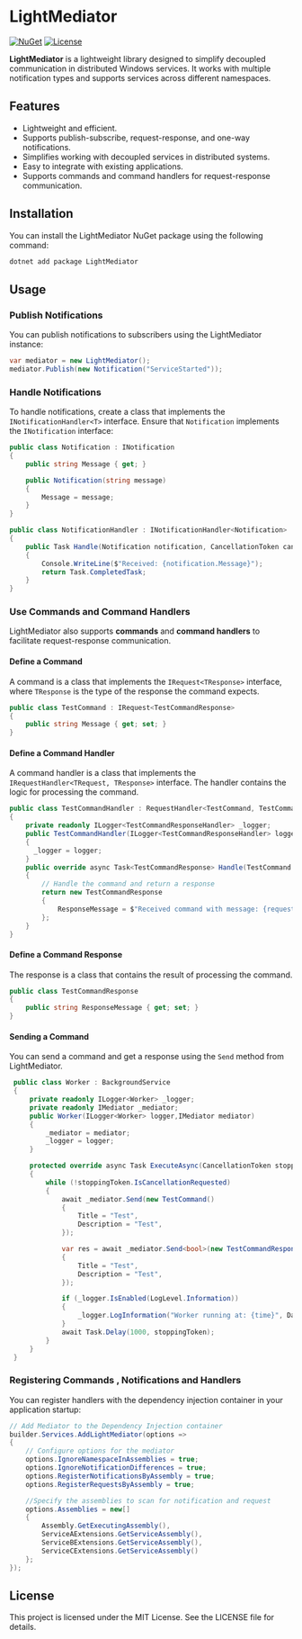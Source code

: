  
# LightMediator

[![NuGet](https://img.shields.io/nuget/v/LightMediator.EventBus.svg)](https://www.nuget.org/packages/LightMediator)
[![License](https://img.shields.io/github/license/omidmloo/LightMediator)](LICENSE)

**LightMediator** is a lightweight library designed to simplify decoupled communication in distributed Windows services. It works with multiple notification types and supports services across different namespaces.

## Features
- Lightweight and efficient.
- Supports publish-subscribe, request-response, and one-way notifications.
- Simplifies working with decoupled services in distributed systems.
- Easy to integrate with existing applications.
- Supports commands and command handlers for request-response communication.

## Installation
You can install the LightMediator NuGet package using the following command:
```bash
dotnet add package LightMediator
```

## Usage

### Publish Notifications
You can publish notifications to subscribers using the LightMediator instance:
```csharp
var mediator = new LightMediator();
mediator.Publish(new Notification("ServiceStarted"));
```

### Handle Notifications
To handle notifications, create a class that implements the `INotificationHandler<T>` interface. Ensure that `Notification` implements the `INotification` interface:
```csharp
public class Notification : INotification
{
    public string Message { get; }

    public Notification(string message)
    {
        Message = message;
    }
}

public class NotificationHandler : INotificationHandler<Notification>
{
    public Task Handle(Notification notification, CancellationToken cancellationToken)
    {
        Console.WriteLine($"Received: {notification.Message}");
        return Task.CompletedTask;
    }
}
```

### Use Commands and Command Handlers
LightMediator also supports **commands** and **command handlers** to facilitate request-response communication. 

#### Define a Command
A command is a class that implements the `IRequest<TResponse>` interface, where `TResponse` is the type of the response the command expects.

```csharp
public class TestCommand : IRequest<TestCommandResponse>
{
    public string Message { get; set; }
}
```

#### Define a Command Handler
A command handler is a class that implements the `IRequestHandler<TRequest, TResponse>` interface. The handler contains the logic for processing the command.

```csharp
public class TestCommandHandler : RequestHandler<TestCommand, TestCommandResponse>
{
    private readonly ILogger<TestCommandResponseHandler> _logger;
    public TestCommandHandler(ILogger<TestCommandResponseHandler> logger)
    {
      _logger = logger;
    }
    public override async Task<TestCommandResponse> Handle(TestCommand request, CancellationToken cancellationToken)
    {
        // Handle the command and return a response
        return new TestCommandResponse
        {
            ResponseMessage = $"Received command with message: {request.Message}"
        };
    }
}
```

#### Define a Command Response
The response is a class that contains the result of processing the command.

```csharp
public class TestCommandResponse
{
    public string ResponseMessage { get; set; }
}
```

#### Sending a Command
You can send a command and get a response using the `Send` method from LightMediator.

```csharp
 public class Worker : BackgroundService
 {
     private readonly ILogger<Worker> _logger;
     private readonly IMediator _mediator;
     public Worker(ILogger<Worker> logger,IMediator mediator)
     {
         _mediator = mediator;
         _logger = logger;
     }

     protected override async Task ExecuteAsync(CancellationToken stoppingToken)
     {
         while (!stoppingToken.IsCancellationRequested)
         {
             await _mediator.Send(new TestCommand()
             {
                 Title = "Test",
                 Description = "Test",
             });

             var res = await _mediator.Send<bool>(new TestCommandResponse()
             {
                 Title = "Test",
                 Description = "Test",
             });

             if (_logger.IsEnabled(LogLevel.Information))
             {
                 _logger.LogInformation("Worker running at: {time}", DateTimeOffset.Now);
             }
             await Task.Delay(1000, stoppingToken);
         }
     }
 }
```

### Registering Commands , Notifications and Handlers
You can register handlers with the dependency injection container in your application startup:

```csharp
// Add Mediator to the Dependency Injection container
builder.Services.AddLightMediator(options =>
{
    // Configure options for the mediator
    options.IgnoreNamespaceInAssemblies = true;
    options.IgnoreNotificationDifferences = true;
    options.RegisterNotificationsByAssembly = true;
    options.RegisterRequestsByAssembly = true;

    //Specify the assemblies to scan for notification and request
    options.Assemblies = new[]
    {
        Assembly.GetExecutingAssembly(),
        ServiceAExtensions.GetServiceAssembly(),
        ServiceBExtensions.GetServiceAssembly(),
        ServiceCExtensions.GetServiceAssembly()
    };
});
```

## License
This project is licensed under the MIT License. See the LICENSE file for details.
